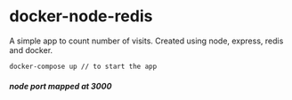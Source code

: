 # docker-node-redis

A simple app to count number of visits. Created using node, express, redis and docker.

``` docker
docker-compose up // to start the app
```

##### node port mapped at 3000


